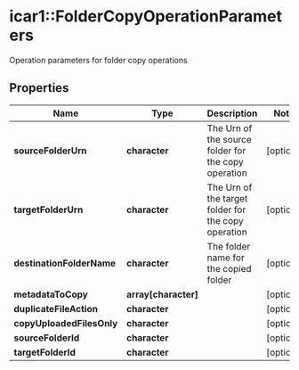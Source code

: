 # icar1::FolderCopyOperationParameters

Operation parameters for folder copy operations

## Properties
Name | Type | Description | Notes
------------ | ------------- | ------------- | -------------
**sourceFolderUrn** | **character** | The Urn of the source folder for the copy operation | [optional] 
**targetFolderUrn** | **character** | The Urn of the target folder for the copy operation | [optional] 
**destinationFolderName** | **character** | The folder name for the copied folder | [optional] 
**metadataToCopy** | **array[character]** |  | [optional] 
**duplicateFileAction** | **character** |  | [optional] 
**copyUploadedFilesOnly** | **character** |  | [optional] 
**sourceFolderId** | **character** |  | [optional] 
**targetFolderId** | **character** |  | [optional] 



